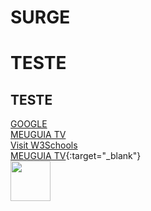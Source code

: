 # SURGE

<h1>TESTE</h1>
<h2>TESTE</h2>

<a href='http://google.com.br' target='blank'>GOOGLE</a>
<br/>
<a href='http://meuguia.tv' target='_blank'>MEUGUIA TV</a>
<br/>
<a href="https://www.w3schools.com" target="_blank">Visit W3Schools</a>
<br>
[MEUGUIA TV](http://meuguia.tv){:target="_blank"}
<br>
<img src='https://upload.wikimedia.org/wikipedia/commons/thumb/a/a7/React-icon.svg/1200px-React-icon.svg.png' width='64' />
 
